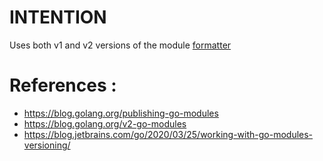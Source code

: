 # INTENTION
Uses both v1 and v2 versions of the module [formatter](https://github.com/celikelozdinc/formatter)

# References :
+ https://blog.golang.org/publishing-go-modules
+ https://blog.golang.org/v2-go-modules
+ https://blog.jetbrains.com/go/2020/03/25/working-with-go-modules-versioning/
